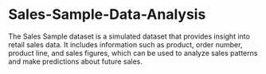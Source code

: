 # Sales-Sample-Data-Analysis
The Sales Sample dataset is a simulated dataset that provides insight into retail sales data. It includes information such as product, order number, product line, and sales figures, which can be used to analyze sales patterns and make predictions about future sales. 
